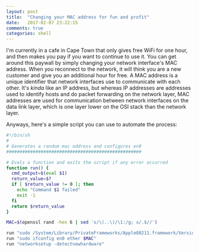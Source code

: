 ```yaml
---
layout: post
title:  "Changing your MAC address for fun and profit"
date:   2017-02-07 23:22:15
comments: true
categories: shell
---
```


I'm currently in a cafe in Cape Town that only gives free WiFi for one hour, and then makes you pay if you want to continue to use it. You can get around this paywall by simply changing your network interface's MAC address. When you reconnect to the network, it will think you are a new customer and give you an additional hour for free. A MAC address is a unique identifier that network interfaces use to communicate with each other. It's _kinda_ like an IP address, but whereas IP addresses are addresses used to identify hosts and do packet forwarding on the network layer, MAC addresses are used for communication between network interfaces on the data link layer, which is one layer lower on the OSI stack than the network layer.

Anyways, here's a simple script you can use to automate the process:

```bash
#!/bin/sh
#
# Generates a random mac address and configures en0
###################################################

# Evals a function and exits the script if any error occurred
function run() {
  cmd_output=$(eval $1)
  return_value=$?
  if [ $return_value != 0 ]; then
    echo "Command $1 failed"
    exit -1
  fi
  return $return_value
}

MAC=$(openssl rand -hex 6 | sed 's/\(..\)/\1:/g; s/.$//')

run "sudo /System/Library/PrivateFrameworks/Apple80211.framework/Versions/Current/Resources/airport -z"
run "sudo ifconfig en0 ether $MAC"
run "networksetup -detectnewhardware"
```
